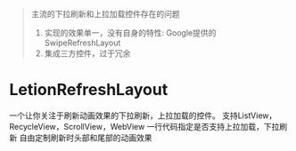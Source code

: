 > 主流的下拉刷新和上拉加载控件存在的问题
> 1. 实现的效果单一，没有自身的特性: Google提供的SwipeRefreshLayout
> 2. 集成三方控件，过于冗余

# LetionRefreshLayout
一个让你关注于刷新动画效果的下拉刷新，上拉加载的控件。
支持ListView，RecycleView，ScrollView，WebView
一行代码指定是否支持上拉加载，下拉刷新
自由定制刷新时头部和尾部的动画效果